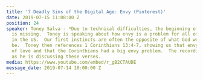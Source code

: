 ```yaml
---
title: '7 Deadly Sins of the Digital Age: Envy (Pinterest)'
date: 2019-07-15 11:08:00 Z
position: 24
speaker: Toney Salva - *Due to technical difficulties, the beginning of the sermon
  is missing.  Toney is speaking about how envy is a problem for all of us, especially
  in the US.  Our first instincts are often the opposite of what God would have them
  be.  Toney then references 1 Corinthians 13:4-7, showing us that envy is the opposite
  of love and that the Corinthians had a big envy problem.  The recording picks up
  as he is discussing these verses.
media: https://www.youtube.com/embed/r_gB2CTAUDE
message_date: 2019-07-14 10:00:00 Z
---
```


